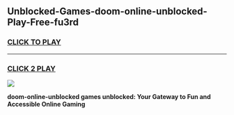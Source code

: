 
## Unblocked-Games-doom-online-unblocked-Play-Free-fu3rd
<h3>
<a href="https://premium76.site?title=doom-online-unblocked&ref=18A1">CLICK TO PLAY</a></h3>
<hr>

<h3>
<a href="https://premium76.site?title=doom-online-unblocked&ref=18A1">CLICK 2 PLAY</a>
  
</h3>

<a href="https://premium76.site?title=doom-online-unblocked&ref=18A1"><img src="https://clearcache.store/games.png"></a>


**doom-online-unblocked games unblocked: Your Gateway to Fun and Accessible Online Gaming**

